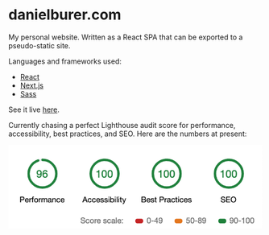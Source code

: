 # danielburer.com

My personal website. Written as a React SPA that can be exported to a pseudo-static site.

Languages and frameworks used:
- [React](https://reactjs.org/)
- [Next.js](https://nextjs.org/)
- [Sass](https://sass-lang.com/)

See it live [here](https://danielburer.com/).

Currently chasing a perfect Lighthouse audit score for performance, accessibility, best practices, and SEO. Here are the numbers at present:

![static/lighthouse1x.png](static/lighthouse2x.png)
 


